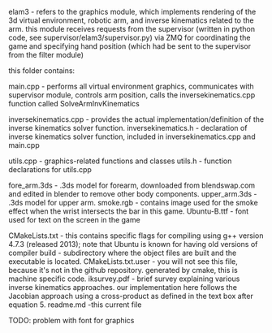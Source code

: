 
elam3 - refers to the graphics module, which implements rendering of the 3d virtual environment, robotic arm, and inverse kinematics related to the arm. this module receives requests from the supervisor (written in python code, see supervisor/elam3/supervisor.py) via ZMQ for coordinating the game and specifying hand position (which had be sent to the supervisor from the filter module)

this folder contains:

main.cpp - performs all virtual environment graphics, communicates with supervisor module, controls arm position, calls the inversekinematics.cpp function called SolveArmInvKinematics

inversekinematics.cpp - provides the actual implementation/definition of the inverse kinematics solver function.
inversekinematics.h - declaration of inverse kinematics solver function, included in inversekinematics.cpp and main.cpp

utils.cpp - graphics-related functions and classes
utils.h - function declarations for utils.cpp

fore_arm.3ds - .3ds model for forearm, downloaded from blendswap.com and edited in blender to remove other body components.
upper_arm.3ds - .3ds model for upper arm.
smoke.rgb - contains image used for the smoke effect when the wrist intersects the bar in this game.
Ubuntu-B.ttf - font used for text on the screen in the game

CMakeLists.txt - this contains specific flags for compiling using g++ version 4.7.3 (released 2013); note that Ubuntu is known for having old versions of compiler
build -	subdirectory where the object files are built and the executable is located.
CMakeLists.txt.user - you will not see this file, because it's not in the github repository. generated by cmake, this is machine specific code.
iksurvey.pdf - brief survey explaining various inverse kinematics approaches. our implementation here follows the Jacobian approach using a cross-product as defined in the text box after equation 5.
readme.md -this current file






TODO: problem with font for graphics
